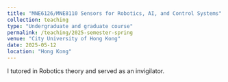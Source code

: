 ```yaml
---
title: "MNE6126/MNE8110 Sensors for Robotics, AI, and Control Systems"
collection: teaching
type: "Undergraduate and graduate course"
permalink: /teaching/2025-semester-spring
venue: "City University of Hong Kong"
date: 2025-05-12
location: "Hong Kong"
---
```


I tutored in Robotics theory and served as an invigilator.